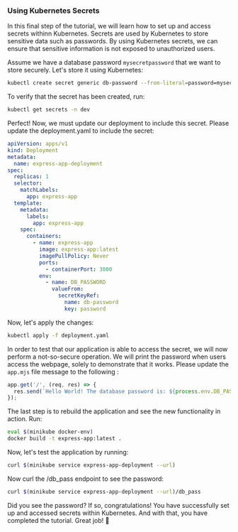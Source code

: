 ### Using Kubernetes Secrets
In this final step of the tutorial, we will learn how to set up and access secrets withinn Kubernetes. Secrets are used by Kubernetes to store sensitive data such as passwords. By using Kubernetes secrets, we can ensure that sensitive information is not exposed to unauthorized users.

Assume we have a database password `mysecretpassword` that we want to store securely. Let's store it using Kubernetes:
```bash
kubectl create secret generic db-password --from-literal=password=mysecretpassword -n dev
```
To verify that the secret has been created, run:
```bash
kubectl get secrets -n dev
```
Perfect! Now, we must update our deployment to include this secret. Please update the deployment.yaml to include the secret:
```yaml
apiVersion: apps/v1
kind: Deployment
metadata:
  name: express-app-deployment
spec:
  replicas: 1
  selector:
    matchLabels:
      app: express-app
  template:
    metadata:
      labels:
        app: express-app
    spec:
      containers:
        - name: express-app
          image: express-app:latest
          imagePullPolicy: Never
          ports:
            - containerPort: 3000
          env:
            - name: DB_PASSWORD
              valueFrom:
                secretKeyRef:
                  name: db-password
                  key: password
```

Now, let's apply the changes:
```bash
kubectl apply -f deployment.yaml
```

In order to test that our application is able to access the secret, we will now perform a not-so-secure operation. We will print the password when users access the webpage, solely to demonstrate that it works. Please update the `app.mjs` file message to the following :
```javascript
app.get('/', (req, res) => {
  res.send(`Hello World! The database password is: ${process.env.DB_PASSWORD}`);
});
```

The last step is to rebuild the application and see the new functionality in action. Run:
```bash
eval $(minikube docker-env)
docker build -t express-app:latest .
```

Now, let's test the application by running:
```bash
curl $(minikube service express-app-deployment --url)
```

Now curl the /db_pass endpoint to see the password:
```bash
curl $(minikube service express-app-deployment --url)/db_pass
```

Did you see the password? If so, congratulations! You have successfully set up and accessed secrets within Kubernetes. And with that, you have completed the tutorial. Great job! 🎉